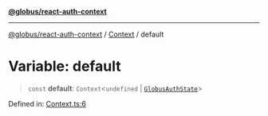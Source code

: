 [**@globus/react-auth-context**](../../../../README.md)

***

[@globus/react-auth-context](../../../../globals.md) / [Context](../README.md) / default

# Variable: default

> `const` **default**: `Context`\<`undefined` \| [`GlobusAuthState`](../../State/type-aliases/GlobusAuthState.md)\>

Defined in: [Context.ts:6](https://github.com/globus/react-auth-context/blob/8d50074d04084ecba3cff2e7f0a819ee0e16115d/src/Context.ts#L6)
